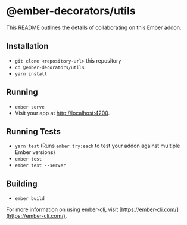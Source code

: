 # @ember-decorators/utils

This README outlines the details of collaborating on this Ember addon.

## Installation

* `git clone <repository-url>` this repository
* `cd @ember-decorators/utils`
* `yarn install`

## Running

* `ember serve`
* Visit your app at [http://localhost:4200](http://localhost:4200).

## Running Tests

* `yarn test` (Runs `ember try:each` to test your addon against multiple Ember versions)
* `ember test`
* `ember test --server`

## Building

* `ember build`

For more information on using ember-cli, visit [https://ember-cli.com/](https://ember-cli.com/).
